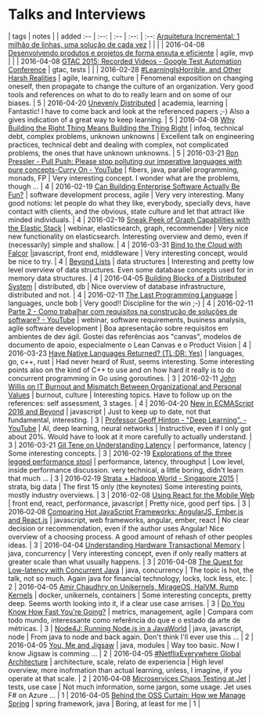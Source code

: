 # Talks and Interviews

 | tags | notes | | added
:-- | :--: | :-- | :--: | :--:
[Arquitetura Incremental: 1 milhão de linhas, uma solução de cada vez](http://www.infoq.com/br/presentations/arquitetura-incremental) | | | | 2016-04-08
[Desenvolvendo produtos e projetos de forma enxuta e eficiente](http://www.infoq.com/br/presentations/desenvolvendo-produtos-e-projetos) | agile, mvp | |  | 2016-04-08
[GTAC 2015: Recorded Videos - Google Test Automation Conference](https://developers.google.com/google-test-automation-conference/2015/stream) | gtac, tests | | | 2016-02-28
[#LearningIsHorrible, and Other Harsh Realities](http://www.infoq.com/presentations/psychology-agile-adoption) | agile, learning, culture | Fenomenal exposition on changing oneself, then propagate to change the culture of an organization. Very good tools and references on what to do to really learn and on some of our biases. | 5 | 2016-04-20
[Unevenly Distributed](http://www.infoq.com/presentations/research-future) |  academia, learning | Fantastic! I have to come back and look at the referenced papers ;-) Also a gives indication of a great way to keep learning. | 5 | 2016-04-08
[Why Building the Right Thing Means Building the Thing Right](http://www.infoq.com/presentations/build-right-thing) | infoq, technical debt, complex problems, unknown unknowns | Excellent talk on engineering practices, technical debt and dealing with complex, not complicated problems, the ones that have unknown unknowns. | 5 | 2016-03-21
[Ron Pressler - Pull Push: Please stop polluting our imperative languages with pure concepts-Curry On - YouTube](https://www.youtube.com/watch?v=449j7oKQVkc) | fibers, java, parallel programming, monads, FP | Very interesting concept. I wonder what are the problems, though ... | 4 | 2016-02-19
[Can Building Enterprise Software Actually Be Fun?](http://www.infoq.com/presentations/enterprise-hearsay-social) | software development process, agile | Very very interesting. Many good notions: let people do what they like, everybody, specially devs, have contact with clients, and the obvious, state culture and let that attract like minded individuals. | 4 | 2016-02-19
[Sneak Peek of Graph Capabilities with the Elastic Stack](https://www.elastic.co/webinars/sneak-peek-of-graph-capabilities-with-elasticsearch) | webinar, elasticsearch, graph, recommender | Very nice new functionality on elasticsearch. Interesting overview and demo, even if (necessarily) simple and shallow. | 4 | 2016-03-31
[Bind to the Cloud with Falcor](http://www.infoq.com/presentations/cloud-falcor) |javascript, front end, middleware | Very interesting concept, would be nice to try. | 4 |
[Beyond Lists](http://www.infoq.com/presentations/data-structure-lists) | data structures | Interesting and pretty low level overview of data structures. Even some database concepts used for in memory data structures. | 4 | 2016-04-05
[Building Blocks of a Distributed System](http://www.infoq.com/presentations/distributed-database-system) | distributed, db | Nice overview of database infrastructure, distributed and not. | 4 | 2016-02-11
[The Last Programming Language](http://www.infoq.com/presentations/history-future-programming-languages) | languages, uncle bob | Very good!! Discipline for the win ;-) | 4 | 2016-02-11
[Parte 2 - Como trabalhar com requisitos na construção de soluções de software? - YouTube](https://www.youtube.com/watch?v=1dkcfrMU_rA) | webinar, software requirements, business analysis, agile software development | Boa apresentação sobre requisitos em ambientes de dev ágil. Gostei das referências aos "canvas", modelos de documento de apoio, especialmente o Lean Canvas e o Product Vision | 4 | 2016-03-23
[Have Native Languages Returned? (TL;DR: Yes)](http://www.infoq.com/presentations/c-rust-go) | languages, go, c++, rust | Had never heard of Rust, seems interesting. Some interesting points also on the kind of C++ to use and on how hard it really is to do concurrent programming in Go using goroutines. | 3 | 2016-02-11
[John Willis on IT Burnout and Mismatch Between Organizational and Personal Values](http://www.infoq.com/interviews/john-willis-qcon-london-2016) | burnout, culture | Interesting topics. Have to follow up on the references: self assessment, 3 stages. | 4 | 2016-04-20
[New in ECMAScript 2016 and Beyond](http://www.infoq.com/presentations/tc39-ecmascript-2016) | javascript | Just to keep up to date, not that fundamental, interesting. | 3 |
[Professor Geoff Hinton - "Deep Learning”. - YouTube](https://www.youtube.com/watch?v=IcOMKXAw5VA) | AI, deep learning, neural networks | Instructive, even if I only got about 20%. Would have to look at it more carefully to actually understand. | 3 | 2016-03-21
[Gil Tene on Understanding Latency](http://www.infoq.com/interviews/tene-latency) | performance, latency | Some interesting concepts. | 3 | 2016-02-19
[Explorations of the three legged performance stool](http://www.infoq.com/presentations/throughput-latency-memory-footprint) | performance, latency, throughput | Low level, inside performance discussion. very technical, a little boring, didn't learn that much ... | 3 | 2016&#8209;02&#8209;19
[Strata + Hadoop World - Singapore 2015](https://www.youtube.com/watch?v=d4pOHPlRMaU&list=PL055Epbe6d5Zipu8Fx2gw-NcAdtJjt8dq) | strata, big data | The first 15 only (the keynotes) Some interesting points, mostly industry overviews. | 3 | 2016-02-08
[Using React for the Mobile Web](http://www.infoq.com/presentations/react-reddit-mobile) | front end, react, performance, javascript | Pretty nice, good perf tips. | 3 | 2016&#8209;02&#8209;08
[Comparing Hot JavaScript Frameworks: AngularJS, Ember.js and React.js](http://www.infoq.com/presentations/comparing-angular-ember-react) | javascript, web frameworks, angular, ember, react | No clear decision or recommendation, even if the author uses Angular! Nice overview of a choosing process. A good amount of rehash of other peoples ideas. | 3 | 2016-04-04
[Understanding Hardware Transactional Memory](http://www.infoq.com/presentations/hardware-transactional-memory) |  java, concurrency  | Very interesting concept, even if only really matters at greater scale than what usually happens. | 3 | 2016-04-08
[The Quest for Low-latency with Concurrent Java](http://www.infoq.com/presentations/low-latency-concurrrent-java-8) | java, concurrency | The topic is hot, the talk, not so much. Again java for financial technology, locks, lock less, etc. | 2 | 2016-04-05
[Amir Chaudhry on Unikernels, MirageOS, HalVM, Rump Kernels](http://www.infoq.com/interviews/chaudhry-unikernels) | docker, unikernels, containers | Some interesting concepts, pretty deep. Seems worth looking into it, if a clear use case arrises. | 3 |
[Do You Know How Fast You're Going?](http://www.infoq.com/presentations/measure-lean-feedback) | metrics, management, agile | Compara com todo mundo, interessante como referência do que e o estado da arte de métricas. | 3 |
[Node4J: Running Node.js in a JavaWorld](http://www.infoq.com/presentations/node4j-nodejs-java) | java, javascript, node | From java to node and back again. Don't think I'll ever use this ... | 2 | 2016-04-05
[You, Me and Jigsaw](http://www.infoq.com/presentations/jigsaw-java9) | java, modules | Way too basic. Now I know Jigsaw is comming ... | 2 | 2016-04-05
[#NetflixEverywhere Global Architecture](http://www.infoq.com/presentations/netflix-failure-multiple-regions) |  architecture, scale, relato de experiencia  | High level overview, more inofrmation than actual learning, unless, I imagine, if you operate at that scale. | 2 | 2016&#8209;04&#8209;08
[Microservices Chaos Testing at Jet](http://www.infoq.com/presentations/jet-microservices-testing) |  tests,  use case | Not much information, some jargon, some usage. Jet uses F# on Azure ... | 1 | 2016-04-05
[Behind the OSS Curtain: How we Manage Spring](http://www.infoq.com/presentations/managing-spring) | spring framework, java | Boring, at least for me | 1 |

